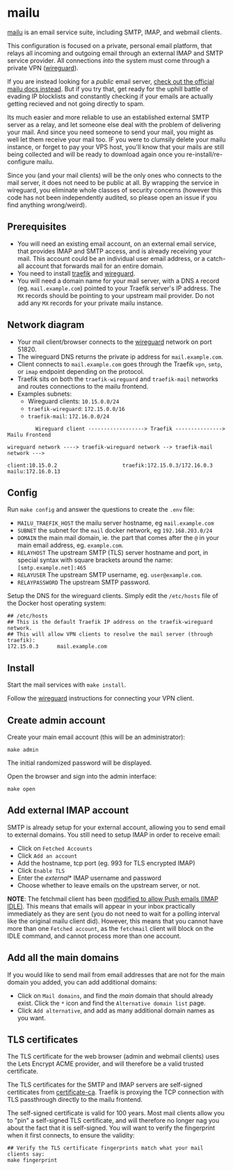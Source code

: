 # mailu

[mailu](https://mailu.io/) is an email service suite, including SMTP, IMAP, and
webmail clients.

This configuration is focused on a private, personal email platform, that
relays all incoming and outgoing email through an external IMAP and SMTP service
provider. All connections *into* the system must come through a private VPN
([wireguard](../wireguard)).

If you are instead looking for a *public* email server, [check out the official
mailu docs instead](https://mailu.io/1.9/setup.html). But if you try that, get
ready for the uphill battle of evading IP blocklists and constantly checking if
your emails are actually getting recieved and not going directly to spam. 

Its much easier and more reliable to use an established external SMTP server as
a relay, and let someone else deal with the problem of delivering your mail. And
since you need someone to send your mail, you might as well let them receive
your mail too. IF you were to clumsily delete your mailu instance, or forget to
pay your VPS host, you'll know that your mails are still being collected and
will be ready to download again once you re-install/re-configure mailu.

Since you (and your mail clients) will be the only ones who connects to the mail
server, it does not need to be public at all. By wrapping the service in
wireguard, you eliminate whole classes of security concerns (however this code
has not been independently audited, so please open an issue if you find anything
wrong/weird).

## Prerequisites

 * You will need an existing email account, on an external email service, that
   provides IMAP and SMTP access, and is already receiving your mail. This
   account could be an individual user email address, or a catch-all account
   that forwards mail for an entire domain.
 * You need to install [traefik](../traefik) and [wireguard](../wireguard).
 * You will need a domain name for your mail server, with a DNS `A` record (eg.
   `mail.example.com`) pointed to your Traefik server's IP address. The `MX`
   records should be pointing to your upstream mail provider. Do not add any
   `MX` records for your private mailu instance.
 
## Network diagram

* Your mail client/browser connects to the [wireguard](../wireguard) network on
  port 51820.
* The wireguard DNS returns the private ip address for `mail.example.com`.
* Client connects to `mail.example.com` goes through the Traefik `vpn`, `smtp`,
  or `imap` endpoint depending on the protocol.
* Traefik sits on both the `traefik-wireguard` and `traefik-mail` networks and
  routes connections to the mailu frontend.
* Examples subnets:
  * Wireguard clients: `10.15.0.0/24`
  * `traefik-wireguard`: `172.15.0.0/16`
  * `traefik-mail`: `172.16.0.0/24`

```
         Wireguard client ------------------> Traefik ---------------> Mailu Frontend
             
wireguard network ----> traefik-wireguard network --> traefik-mail network --->

client:10.15.0.2                     traefik:172.15.0.3/172.16.0.3     mailu:172.16.0.13
```

## Config

Run `make config` and answer the questions to create the `.env` file:

 * `MAILU_TRAEFIK_HOST` the mailu server hostname, eg `mail.example.com`
 * `SUBNET` the subnet for the `mail` docker network, eg `192.168.203.0/24`
 * `DOMAIN` the main mail domain, ie. the part that comes after the `@` in your
   main email address, eg. `example.com`.
 * `RELAYHOST` The upstream SMTP (TLS) server hostname and port, in special
   syntax with square brackets around the name: `[smtp.example.net]:465`
 * `RELAYUSER` The upstream SMTP username, eg. `user@example.com`.
 * `RELAYPASSWORD` The upstream SMTP password.

Setup the DNS for the wireguard clients. Simply edit the `/etc/hosts` file of
the Docker host operating system:

```
## /etc/hosts
## This is the default Traefik IP address on the traefik-wireguard network.
## This will allow VPN clients to resolve the mail server (through traefik):
172.15.0.3      mail.example.com
```

## Install

Start the mail services with `make install`.

Follow the [wireguard](../wireguard) instructions for connecting your VPN
client.

## Create admin account

Create your main email account (this will be an administrator):

```
make admin
```

The initial randomized password will be displayed.

Open the browser and sign into the admin interface:

```
make open
```

## Add external IMAP account

SMTP is already setup for your external account, allowing you to send email to
external domains. You still need to setup IMAP in order to receive email:

 * Click on `Fetched Accounts`
 * Click `Add an account`
 * Add the hostname, tcp port (eg. 993 for TLS encrypted IMAP)
 * Click `Enable TLS`
 * Enter the *external** IMAP username and password
 * Choose whether to leave emails on the upstream server, or not.
 
**NOTE**: The fetchmail client has been [modified to allow Push emails (IMAP
IDLE)](https://github.com/EnigmaCurry/Mailu/commit/ea4e883d88a5dc00a60dd8c845f2b327fab42b5d).
This means that emails will appear in your inbox practically immediately as they
are sent (you do not need to wait for a polling interval like the original mailu
client did). However, this means that you cannot have more than one `Fetched
account`, as the `fetchmail` client will block on the IDLE command, and cannot
process more than one account.

## Add all the main domains

If you would like to send mail from email addresses that are not for the main
domain you added, you can add additional domains:

 * Click on `Mail domains`, and find the *main* domain that should already
   exist. Click the `*` icon and find the `Alternative domain list` page.
 * Click `Add alternative`, and add as many additional domain names as you want.
 
## TLS certificates

The TLS certificate for the web browser (admin and webmail clients) uses the
Lets Encrypt ACME provider, and will therefore be a valid trusted certificate.

The TLS certificates for the SMTP and IMAP servers are self-signed certiticates
from [certificate-ca](../_terminal/certificate-ca). Traefik is proxying the TCP
connection with TLS passthrough directly to the mailu frontend. 

The self-signed certificate is valid for 100 years. Most mail clients allow you
to "pin" a self-signed TLS certificate, and will therefore no longer nag you
about the fact that it is self-signed. You will want to verify the fingerprint
when it first connects, to ensure the validity:

```
## Verify the TLS certificate fingerprints match what your mail clients say:
make fingerprint
```
